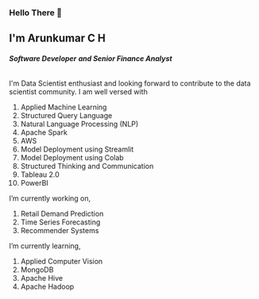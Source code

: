 ### Hello There 👋

## I'm Arunkumar C H
###### **Software Developer** **and Senior Finance Analyst**

I'm Data Scientist enthusiast and looking forward to contribute to the data scientist community. I am well versed with
1. Applied Machine Learning 
2. Structured Query Language
3. Natural Language Processing (NLP)
4. Apache Spark
5. AWS
6. Model Deployment using Streamlit
7. Model Deployment using Colab
8. Structured Thinking and Communication
9. Tableau 2.0
10. PowerBI

I’m currently working on,

1. Retail Demand Prediction
2. Time Series Forecasting
3. Recommender Systems

I’m currently learning, 
1. Applied Computer Vision
2. MongoDB
3. Apache Hive
4. Apache Hadoop

<!--
**Arunkumar-CH/Arunkumar-CH** is a ✨ _special_ ✨ repository because its `README.md` (this file) appears on your GitHub profile.

Here are some ideas to get you started:

- 🔭 I’m currently working on ...
- 🌱 I’m currently learning ...
- 👯 I’m looking to collaborate on ...
- 🤔 I’m looking for help with ...
- 💬 Ask me about ...
- 📫 How to reach me: ...
- 😄 Pronouns: ...
- ⚡ Fun fact: ...
-->
